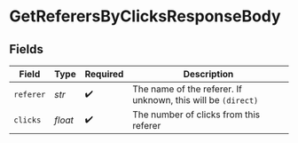 # GetReferersByClicksResponseBody


## Fields

| Field                                                        | Type                                                         | Required                                                     | Description                                                  |
| ------------------------------------------------------------ | ------------------------------------------------------------ | ------------------------------------------------------------ | ------------------------------------------------------------ |
| `referer`                                                    | *str*                                                        | :heavy_check_mark:                                           | The name of the referer. If unknown, this will be `(direct)` |
| `clicks`                                                     | *float*                                                      | :heavy_check_mark:                                           | The number of clicks from this referer                       |